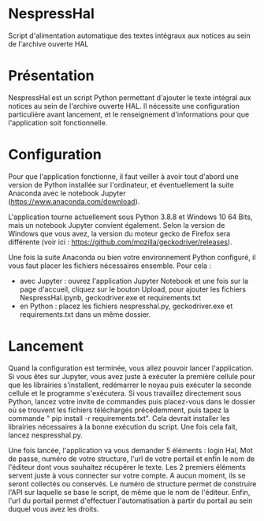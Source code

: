 # NespressHal
Script d'alimentation automatique des textes intégraux aux notices au sein de l'archive ouverte HAL

# Présentation
NespressHal est un script Python permettant d'ajouter le texte intégral aux notices au sein de l'archive ouverte HAL.
Il nécessite une configuration particulière avant lancement, et le renseignement d'informations pour que l'application soit fonctionnelle.

# Configuration
Pour que l'application fonctionne, il faut veiller à avoir tout d'abord une version de Python installée sur l'ordinateur, et éventuellement la suite Anaconda avec le notebook Jupyter (https://www.anaconda.com/download).

L'application tourne actuellement sous Python 3.8.8 et Windows 10 64 Bits, mais un notebook Jupyter convient également. Selon la version de Windows que vous avez, la version du moteur gecko de Firefox sera différente (voir ici : https://github.com/mozilla/geckodriver/releases).

Une fois la suite Anaconda ou bien votre environnement Python confìguré, il vous faut placer les fichiers nécessaires ensemble. Pour cela :
- avec Jupyter : ouvrez l'application Jupyter Notebook et une fois sur la page d'accueil, cliquez sur le bouton Upload, pour ajouter les fichiers NespressHal.ipynb, geckodriver.exe et requirements.txt
- en Python : placez les fichiers nespresshal.py, geckodriver.exe et requirements.txt dans un même dossier.

# Lancement
Quand la configuration est terminée, vous allez pouvoir lancer l'application. 
Si vous êtes sur Jupyter, vous avez juste à exécuter la première cellule pour que les librairies s'installent, redémarrer le noyau puis exécuter la seconde cellule et le programme s'exécutera.
Si vous travaillez directement sous Python, lancez votre invite de commandes puis placez-vous dans le dossier où se trouvent les fichiers téléchargés précédemment, puis tapez la commande " pip install -r requirements.txt". Cela devrait installer les librairies nécessaires à la bonne exécution du script. Une fois cela fait, lancez nespresshal.py.

Une fois lancée, l'application va vous demander 5 éléments : login Hal, Mot de passe, numéro de votre structure, l'url de votre portail et enfin le nom de l'éditeur dont vous souhaitez récupérer le texte.
Les 2 premiers éléments servent juste à vous connecter sur votre compte. A aucun moment, ils se seront collectés ou conservés.
Le numéro de structure permet de construire l'API sur laquelle se base le script, de même que le nom de l'éditeur.
Enfin, l'url du portail permet d'effectuer l'automatisation à partir du portail au sein duquel vous avez les droits.


